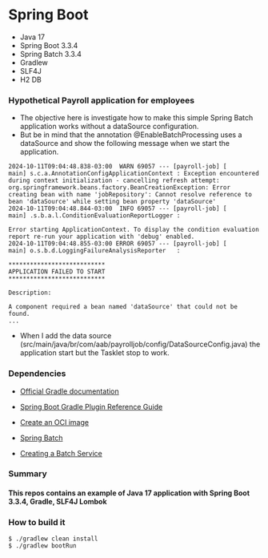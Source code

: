 # Spring Boot
* Java 17
* Spring Boot 3.3.4
* Spring Batch 3.3.4
* Gradlew
* SLF4J
* H2 DB

### Hypothetical Payroll application for employees

* The objective here is investigate how to make this simple Spring Batch application works without a dataSource configuration.
* But be in mind that the annotation @EnableBatchProcessing uses a dataSource and show the following message when we start the application.

```
2024-10-11T09:04:48.838-03:00  WARN 69057 --- [payroll-job] [           main] s.c.a.AnnotationConfigApplicationContext : Exception encountered during context initialization - cancelling refresh attempt: org.springframework.beans.factory.BeanCreationException: Error creating bean with name 'jobRepository': Cannot resolve reference to bean 'dataSource' while setting bean property 'dataSource'
2024-10-11T09:04:48.844-03:00  INFO 69057 --- [payroll-job] [           main] .s.b.a.l.ConditionEvaluationReportLogger :

Error starting ApplicationContext. To display the condition evaluation report re-run your application with 'debug' enabled.
2024-10-11T09:04:48.855-03:00 ERROR 69057 --- [payroll-job] [           main] o.s.b.d.LoggingFailureAnalysisReporter   :

***************************
APPLICATION FAILED TO START
***************************

Description:

A component required a bean named 'dataSource' that could not be found.
...
```
* When I add the data source (src/main/java/br/com/aab/payrolljob/config/DataSourceConfig.java) the application start but the Tasklet stop to work.


### Dependencies

* [Official Gradle documentation](https://docs.gradle.org)
* [Spring Boot Gradle Plugin Reference Guide](https://docs.spring.io/spring-boot/3.3.4/gradle-plugin)
* [Create an OCI image](https://docs.spring.io/spring-boot/3.3.4/gradle-plugin/packaging-oci-image.html)
* [Spring Batch](https://docs.spring.io/spring-boot/docs/3.3.4/reference/htmlsingle/index.html#howto.batch)

* [Creating a Batch Service](https://spring.io/guides/gs/batch-processing/)

### Summary

#### This repos contains an example of Java 17 application with Spring Boot 3.3.4, Gradle, SLF4J Lombok

### How to build it

```
$ ./gradlew clean install
$ ./gradlew bootRun
```


